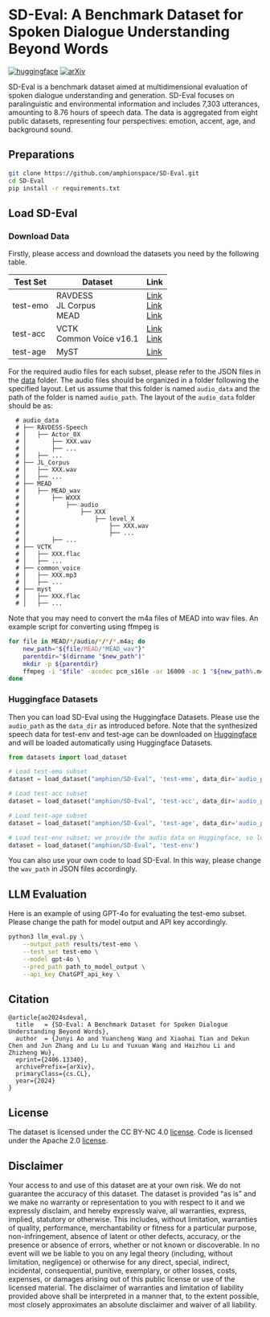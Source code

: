 # SD-Eval: A Benchmark Dataset for Spoken Dialogue Understanding Beyond Words

[![huggingface](https://img.shields.io/badge/%F0%9F%A4%97%20HuggingFace-SD--Eval-blue)](https://huggingface.co/amphion/SD-Eval)
[![arXiv](https://img.shields.io/badge/arXiv-2406.13340-b31b1b.svg)](https://arxiv.org/abs/2406.13340)

SD-Eval is a benchmark dataset aimed at multidimensional evaluation of spoken dialogue understanding and generation.
SD-Eval focuses on paralinguistic and environmental information and includes 7,303 utterances, amounting to 8.76 hours of speech data.
The data is aggregated from eight public datasets, representing four perspectives: emotion, accent, age, and background sound.

## Preparations

```bash
git clone https://github.com/amphionspace/SD-Eval.git
cd SD-Eval
pip install -r requirements.txt
```

## Load SD-Eval

### Download Data
Firstly, please access and download the datasets you need by the following table.

| Test Set | Dataset    | Link |
| -------- | -------- | ------- |
| test-emo | RAVDESS <br> JL Corpus <br> MEAD | [Link](https://www.kaggle.com/datasets/uwrfkaggler/ravdess-emotional-speech-audio)  <br> [Link](https://www.kaggle.com/datasets/tli725/jl-corpus)<br>[Link](https://wywu.github.io/projects/MEAD/MEAD.html)  |
| test-acc | VCTK <br> Common Voice v16.1 | [Link](https://datashare.ed.ac.uk/handle/10283/2651) <br> [Link](https://commonvoice.mozilla.org/en/datasets)   |
| test-age | MyST | [Link](https://boulderlearning.com/resources/request-the-myst-corpus/)|

For the required audio files for each subset, please refer to the JSON files in the [data](https://github.com/amphionspace/SD-Eval/tree/main/data) folder.
The audio files should be organized in a folder following the specified layout.
Let us assume that this folder is named ```audio_data``` and the path of the folder is named ```audio_path```.
The layout of the ```audio_data``` folder should be as:
```
  # audio_data
  # ├── RAVDESS-Speech
  # │   ├── Actor_0X
  # │       ├── XXX.wav
  # │       ├── ...
  # │   ├── ...
  # ├── JL_Corpus
  # │   ├── XXX.wav
  # │   ├── ...
  # ├── MEAD
  # │   ├── MEAD_wav
  # │       ├── WXXX
  # │           ├── audio
  # │               ├── XXX
  # │                   ├── level_X
  # │                       ├── XXX.wav
  # │                       ├── ...
  # │       ├── ...
  # ├── VCTK 
  # │   ├── XXX.flac
  # │   ├── ...
  # ├── common_voice
  # │   ├── XXX.mp3
  # │   ├── ...
  # ├── myst
  # │   ├── XXX.flac
  # │   ├── ...
```

Note that you may need to convert the m4a files of MEAD into wav files. An example script for converting using ffmpeg is 
```bash
for file in MEAD/*/audio/*/*/*.m4a; do
    new_path="${file/MEAD/"MEAD_wav"}"
    parentdir="$(dirname "$new_path")"
    mkdir -p ${parentdir}
    ffmpeg -i "$file" -acodec pcm_s16le -ar 16000 -ac 1 "${new_path%.m4a}.wav"
done
```

### Huggingface Datasets
Then you can load SD-Eval using the Huggingface Datasets. Please use the  ```audio_path``` as the ```data_dir``` as introduced before. Note that the synthesized speech data for test-env and test-age can be downloaded on [Huggingface](https://huggingface.co/datasets/amphion/SD-Eval/tree/main/archive) and will be loaded automatically using Huggingface Datasets.

```python
from datasets import load_dataset

# Load test-emo subset
dataset = load_dataset("amphion/SD-Eval", 'test-emo', data_dir='audio_path')

# Load test-acc subset
dataset = load_dataset("amphion/SD-Eval", 'test-acc', data_dir='audio_path')

# Load test-age subset
dataset = load_dataset("amphion/SD-Eval", 'test-age', data_dir='audio_path')

# Load test-env subset; we provide the audio data on Huggingface, so loading test-env does not need to set data_dir
dataset = load_dataset("amphion/SD-Eval", 'test-env')
```

You can also use your own code to load SD-Eval. In this way, please change the ```wav_path``` in JSON files accordingly.

## LLM Evaluation
Here is an example of using GPT-4o for evaluating the test-emo subset. Please change the path for model output and API key accordingly.

```bash
python3 llm_eval.py \
    --output_path results/test-emo \
    --test_set test-emo \
    --model gpt-4o \
    --pred_path path_to_model_output \
    --api_key ChatGPT_api_key \
```

## Citation
```
@article{ao2024sdeval,
  title   = {SD-Eval: A Benchmark Dataset for Spoken Dialogue Understanding Beyond Words},
  author  = {Junyi Ao and Yuancheng Wang and Xiaohai Tian and Dekun Chen and Jun Zhang and Lu Lu and Yuxuan Wang and Haizhou Li and Zhizheng Wu},
  eprint={2406.13340},
  archivePrefix={arXiv},
  primaryClass={cs.CL},
  year={2024}
}
```

## License
The dataset is licensed under the CC BY-NC 4.0 [license](LICENSE_dataset).
Code is licensed under the Apache 2.0 [license](LICENSE).

## Disclaimer
Your access to and use of this dataset are at your own risk. We do not guarantee the accuracy of this dataset. The dataset is provided “as is” and we make no warranty or representation to you with respect to it and we expressly disclaim, and hereby expressly waive, all warranties, express, implied, statutory or otherwise. This includes, without limitation, warranties of quality, performance, merchantability or fitness for a particular purpose, non-infringement, absence of latent or other defects, accuracy, or the presence or absence of errors, whether or not known or discoverable. In no event will we be liable to you on any legal theory (including, without limitation, negligence) or otherwise for any direct, special, indirect, incidental, consequential, punitive, exemplary, or other losses, costs, expenses, or damages arising out of this public license or use of the licensed material. The disclaimer of warranties and limitation of liability provided above shall be interpreted in a manner that, to the extent possible, most closely approximates an absolute disclaimer and waiver of all liability.
